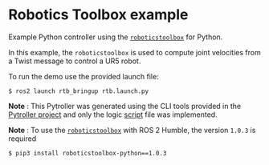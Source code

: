 # Robotics Toolbox example 

Example Python controller using the [`roboticstoolbox`](https://github.com/petercorke/robotics-toolbox-python) for Python. 

In this example, the `roboticstoolbox` is used to compute joint velocities from a Twist message to control a UR5 robot. 

To run the demo use the provided launch file:

```shell
$ ros2 launch rtb_bringup rtb.launch.py
```

**Note** : This Pytroller was generated using the CLI tools provided in the [Pytroller project](https://github.com/ICube-Robotics/pytroller) and only the logic [script](/roboticstoolbox_example/rtb_velocity_pytroller/script/rtb_velocity_pytroller_logic_impl.py) file was implemented.

**Note** : To use the [`roboticstoolbox`](https://github.com/petercorke/robotics-toolbox-python) with ROS 2 Humble, the version `1.0.3` is required
```shell
$ pip3 install roboticstoolbox-python==1.0.3
```